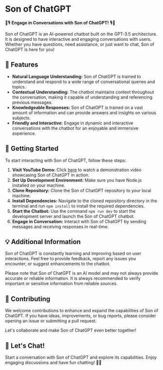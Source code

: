 # Son of ChatGPT

🤖🎙️ **Engage in Conversations with Son of ChatGPT!** 🎙️🤖

Son of ChatGPT is an AI-powered chatbot built on the GPT-3.5 architecture. It is designed to have interactive and engaging conversations with users. Whether you have questions, need assistance, or just want to chat, Son of ChatGPT is here for you!

## 🌟 Features

- **Natural Language Understanding:** Son of ChatGPT is trained to understand and respond to a wide range of conversational queries and topics.
- **Contextual Understanding:** The chatbot maintains context throughout the conversation, making it capable of understanding and referencing previous messages.
- **Knowledgeable Responses:** Son of ChatGPT is trained on a vast amount of information and can provide answers and insights on various subjects.
- **Friendly and Interactive:** Engage in dynamic and interactive conversations with the chatbot for an enjoyable and immersive experience.

## 🚀 Getting Started

To start interacting with Son of ChatGPT, follow these steps:

1. **Visit YouTube Demo:** Click [here](https://www.youtube.com/watch?v=2FeymQoKvrk) to watch a demonstration video showcasing Son of ChatGPT in action.
2. **Set Up Development Environment:** Make sure you have Node.js installed on your machine.
3. **Clone Repository:** Clone the Son of ChatGPT repository to your local machine.
4. **Install Dependencies:** Navigate to the cloned repository directory in the terminal and run `npm install` to install the required dependencies.
5. **Start the Chatbot:** Use the command `npm run dev` to start the development server and launch the Son of ChatGPT chatbot.
6. **Engage in Conversation:** Interact with Son of ChatGPT by sending messages and receiving responses in real-time.

## 💡 Additional Information

Son of ChatGPT is constantly learning and improving based on user interactions. Feel free to provide feedback, report any issues you encounter, or suggest enhancements to the chatbot.

Please note that Son of ChatGPT is an AI model and may not always provide accurate or reliable information. It is always recommended to verify important or sensitive information from reliable sources.

## 🤝 Contributing

We welcome contributions to enhance and expand the capabilities of Son of ChatGPT. If you have ideas, improvements, or bug reports, please consider opening an issue or submitting a pull request.

Let's collaborate and make Son of ChatGPT even better together!

## 🚀 Let's Chat!

Start a conversation with Son of ChatGPT and explore its capabilities. Enjoy engaging discussions and have fun chatting! 🤗🚀
